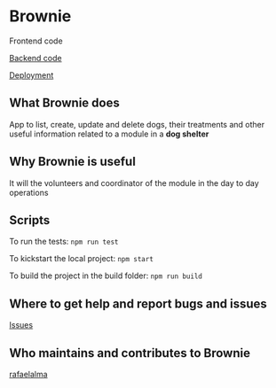 # Brownie

Frontend code

[Backend code](https://github.com/rafaelalma/brownie)

[Deployment](https://brownie.fly.dev/)

## What Brownie does

App to list, create, update and delete dogs, their treatments and other useful information related to a module in a **dog shelter**

## Why Brownie is useful

It will the volunteers and coordinator of the module in the day to day operations

## Scripts

To run the tests:
`npm run test`

To kickstart the local project:
`npm start`

To build the project in the build folder:
`npm run build`

## Where to get help and report bugs and issues

[Issues](https://github.com/rafaelalma/brownie-app/issues)

## Who maintains and contributes to Brownie

[rafaelalma](https://github.com/rafaelalma)
